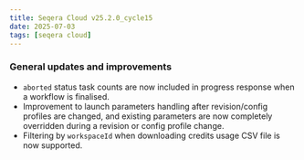 ```yaml
---
title: Seqera Cloud v25.2.0_cycle15
date: 2025-07-03
tags: [seqera cloud]
---
```


### General updates and improvements

- `aborted` status task counts are now included in progress response when a workflow is finalised.
- Improvement to launch parameters handling after revision/config profiles are changed, and existing parameters are now completely overridden during a revision or config profile change.
- Filtering by `workspaceId` when downloading credits usage CSV file is now supported.